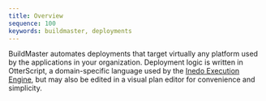 ```yaml
---
title: Overview
sequence: 100
keywords: buildmaster, deployments
---
```


BuildMaster automates deployments that target virtually any platform used by the applications in your organization. Deployment logic is written in OtterScript, a domain-specific language used by the [Inedo Execution Engine](plans/execution-engine), but may also be edited in a visual plan editor for convenience and simplicity.

